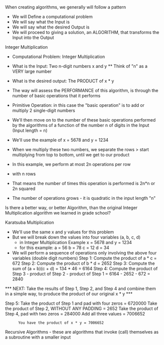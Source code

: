 

When creating algorithms, we generally will follow a pattern 

  - We will Define a computational problem
  - We will say what the Input is 
  - We will say what the desired Output is
  - We will proceed to giving a solution, an ALGORITHM, that transforms the Input into the Output
  
  Integer Multiplication
  
  - Computational Problem: Integer Multiplication
   
  - What is the Input: Two n-digit numbers x and y 
    ** Think of "n" as a VERY large number
    
  - What is the desired output: The PRODUCT of x * y
  
  - The way will assess the PERFORMANCE of this algorithm, is through the number of basic operations that it performs 
  - Primitive Operation: in this case the "basic operation" is to add or multiply 2 single-digit numbers 
  - We'll then move on to the number of these basic operations performed by the algorithms of a function of the number n of digits in the Input (Input length = n)
  
  - We'll use the example of x = 5678 and y = 1234
  - When we multiply these two numbers, we separate the rows > start multiplying from top to bottom, until we get to our product 
  - In this example, we perform at most 2n operations per row 
  - with n rows 
  - That means the number of times this operation is performed is 2n*n or 2n squared
  - The number of operations grows - it is quadratic in the input length "n" 
  
Is there a better way, or better Algorithm, than the original Integer Multiplication algorithm we learned in grade school?

Karatsuba Multiplication 

- We'll use the same x and y values for this problem
- But we will break down the values into four variables (a, b, c, d) 
  - in Integer Multiplication Example x = 5678 and y = 1234
  - for this example: 
    a = 56
    b = 78
    c = 12
    d = 34 
- We will perform a sequence of operations only involving the above four variables (double digit numbers)
  Step 1: Compute the product of a * c = 672
  Step 2: Compute the product of b * d = 2652
  Step 3: Compute the sum of (a + b)(c + d) = 134 * 46 = 6164
  Step 4: Compute the product of Step 3 - product of Step 2 - product of Step 1 = 6164 - 2652 - 672 = 2840
  
*** NEXT: Take the results of Step 1, Step 2, and Step 4 and combine them in a simple way, to produce the product of our original x * y ***

  Step 5: Take the product of Step 1 and pad with four zeros = 6720000
          Take the product of Step 2, WITHOUT ANY PADDING    =    2652
          Take the product of Step 4, pad with two zeros     =  284000
          Add all three values                               = 7006652
          
          You have the product of x * y = 7006652
  
Recursive Algorithms - these are algorithms that invoke (call) themselves as a subroutine with a smaller input 
  
  
  
  
  
  
  
  
  
  
  
  
  
  
  
  
  
  
  
  
  
  
  
  
  
  
  
  
  
  
  
  
  
  
